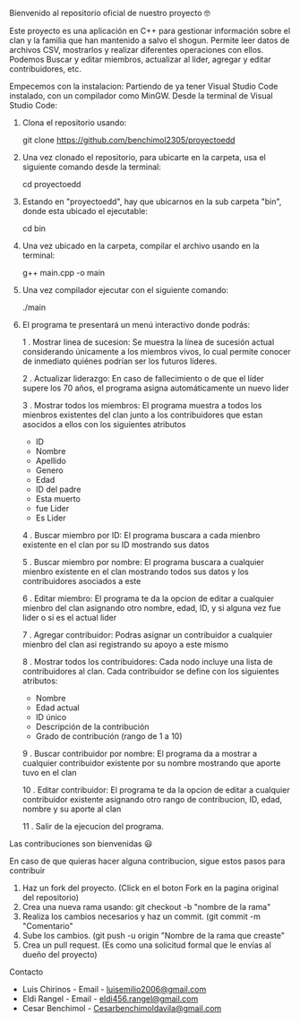 Bienvenido al repositorio oficial de nuestro proyecto 🤓

Este proyecto es una aplicación en C++ para gestionar información sobre el clan y la familia que han mantenido a salvo el shogun. Permite leer datos de archivos CSV, mostrarlos y realizar diferentes operaciones con ellos. Podemos Buscar y editar miembros, actualizar al lider, agregar y editar contribuidores, etc.

Empecemos con la instalacion:
Partiendo de ya tener Visual Studio Code instalado, con un compilador como MinGW.
Desde la terminal de Visual Studio Code:

1. Clona el repositorio usando:

   git clone https://github.com/benchimol2305/proyectoedd

2. Una vez clonado el repositorio, para ubicarte en la carpeta, usa el siguiente comando desde la terminal:
   
   cd proyectoedd
   
3. Estando en "proyectoedd", hay que ubicarnos en la sub carpeta "bin", donde esta ubicado el ejecutable:

   cd bin
   
4. Una vez ubicado en la carpeta, compilar el archivo usando en la terminal:

   g++ main.cpp -o main

5. Una vez compilador ejecutar con el siguiente comando:

    ./main
  
6. El programa te presentará un menú interactivo donde podrás:

   1 . Mostrar linea de sucesion: Se muestra la línea de sucesión actual considerando únicamente a los miembros vivos, lo cual permite conocer de inmediato quiénes podrían ser los futuros líderes.
   
   2 . Actualizar liderazgo: En caso de fallecimiento o de que el líder supere los 70 años, el programa asigna automáticamente un nuevo lider
     
   3 . Mostrar todos los miembros: El programa muestra a todos los mienbros existentes del clan junto a los contribuidores que estan asocidos a ellos con los siguientes atributos
     - ID
     - Nombre 
     - Apellido 
     - Genero
     - Edad
     - ID del padre
     - Esta muerto
     - fue Lider
     - Es Lider

   4 . Buscar miembro por ID: El programa buscara a cada mienbro existente en el clan por su ID mostrando sus datos 

   5 . Buscar miembro por nombre: El programa buscara a cualquier mienbro existente en el clan mostrando todos sus datos y los contribuidores asociados a este 

   6 . Editar miembro: El programa te da la opcion de  editar a cualquier mienbro del clan asignando otro nombre, edad, ID, y si alguna vez fue lider o si es el actual lider  

   7 . Agregar contribuidor: Podras asignar un contribuidor a cualquier mienbro del clan asi registrando su apoyo a este mismo 

     8 . Mostrar todos los contribuidores:  Cada nodo incluye una lista de contribuidores al clan. Cada contribuidor se define con los siguientes atributos:  
     - Nombre  
     - Edad actual  
     - ID único  
     - Descripción de la contribución  
     - Grado de contribución (rango de 1 a 10)  

     9 . Buscar contribuidor por nombre: El programa da a mostrar a cualquier contribuidor existente por su nombre mostrando que aporte tuvo en el clan 

   10 . Editar contribuidor: El programa te da la opcion de editar a cualquier contribuidor existente asignando otro rango de contribucion, ID, edad, nombre y su aporte al clan

   11 . Salir de la ejecucion del programa.

Las contribuciones son bienvenidas 😃 

En caso de que quieras hacer alguna contribucion, sigue estos pasos para contribuir

1. Haz un fork del proyecto. (Click en el boton Fork en la pagina original del repositorio)
2. Crea una nueva rama usando: git checkout -b "nombre de la rama"
3. Realiza los cambios necesarios y haz un commit. (git commit -m "Comentario"
4. Sube los cambios. (git push -u origin "Nombre de la rama que creaste"
5. Crea un pull request. (Es como una solicitud formal que le envías al dueño del proyecto)

Contacto
- Luis Chirinos - Email - luisemilio2006@gmail.com
- Eldi Rangel - Email - eldi456.rangel@gmail.com
- Cesar Benchimol - Cesarbenchimoldavila@gmail.com


